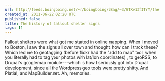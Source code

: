 ```yaml
---
url: http://feeds.boingboing.net/~r/boingboing/iBag/~3/GTXv13fITrY/the-history-of-fallo.html
created_at: 2011-06-22 02:20 UTC
published: false
title: The history of fallout shelter signs
tags: []
---
```


Fallout shelters were what got me started in online mapping. When I moved to Boston, I saw the signs all over town and thought, how can I track these? Which led me to geotagging (before flickr had the "add to map" tool, when you literally had to tag your photos with lat/lon coordinates) , to geoRSS, to Drupal's googlemap module---which is how I seriously got into Drupal development, since all the Wordpress geo tools were pretty shitty. And Platial, and MapBuilder.net. Ah, memories.
